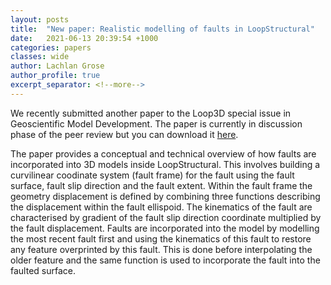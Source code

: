 ```yaml
---
layout: posts
title:  "New paper: Realistic modelling of faults in LoopStructural"
date:   2021-06-13 20:39:54 +1000
categories: papers
classes: wide
author: Lachlan Grose
author_profile: true
excerpt_separator: <!--more--> 
---
```

We recently submitted another paper to the Loop3D special issue in Geoscientific Model Development. The paper is currently in discussion phase of the peer review but you can download it [here](https://gmd.copernicus.org/preprints/gmd-2021-112/gmd-2021-112.pdf).

The paper provides a conceptual and technical overview of how faults are incorporated into 3D models inside LoopStructural. This involves building a curvilinear coodinate system (fault frame) for the fault using the fault surface, fault slip direction and the fault extent. Within the fault frame the geometry displacement is defined by combining three functions describing the displacement within the fault ellispoid. The kinematics of the fault are characterised by gradient of the fault slip direction coordinate multiplied by the fault displacement. Faults are incorporated into the model by modelling the most recent fault first and using the kinematics of this fault to restore any feature overprinted by this fault. This is done before interpolating the older feature and the same function is used to incorporate the fault into the faulted surface.